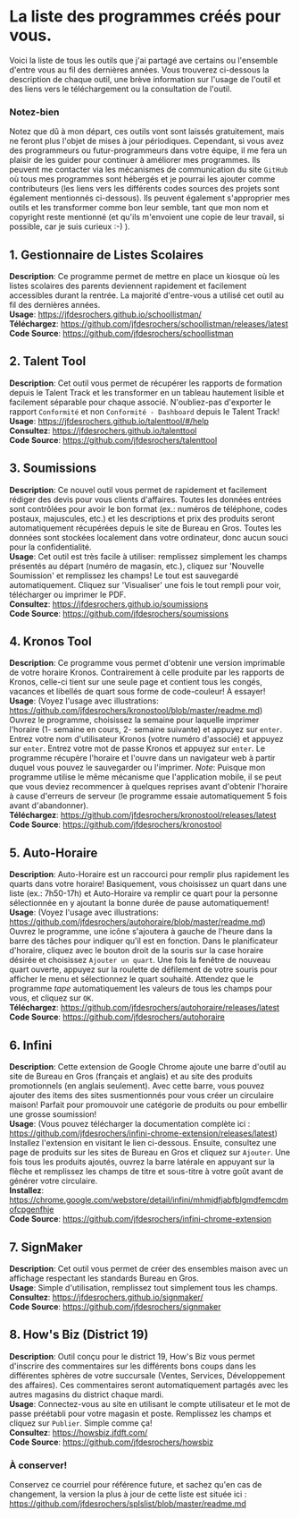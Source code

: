 # **La liste** des programmes créés pour vous.

Voici la liste de tous les outils que j'ai partagé ave certains ou l'ensemble d'entre vous au fil des dernières années. Vous trouverez ci-dessous la description de chaque outil, une brève information sur l'usage de l'outil et des liens vers le téléchargement ou la consultation de l'outil. 

### Notez-bien

Notez que dû à mon départ, ces outils vont sont laissés gratuitement, mais ne feront plus l'objet de mises à jour périodiques. Cependant, si vous avez des programmeurs ou futur-programmeurs dans votre équipe, il me fera un plaisir de les guider pour continuer à améliorer mes programmes. Ils peuvent me contacter via les mécanismes de communication du site `GitHub` où tous mes programmes sont hébergés et je pourrai les ajouter comme contributeurs (les liens vers les différents codes sources des projets sont également mentionnés ci-dessous). Ils peuvent également s'approprier mes outils et les transformer comme bon leur semble, tant que mon nom et copyright reste mentionné (et qu'ils m'envoient une copie de leur travail, si possible, car je suis curieux :-) ).

## 1. Gestionnaire de Listes Scolaires
**Description**: Ce programme permet de mettre en place un kiosque où les listes scolaires des parents deviennent rapidement et facilement accessibles durant la rentrée. La majorité d'entre-vous a utilisé cet outil au fil des dernières années.  
**Usage**: https://jfdesrochers.github.io/schoollistman/  
**Téléchargez**: https://github.com/jfdesrochers/schoollistman/releases/latest  
**Code Source**: https://github.com/jfdesrochers/schoollistman  

## 2. Talent Tool
**Description**: Cet outil vous permet de récupérer les rapports de formation depuis le Talent Track et les transformer en un tableau hautement lisible et facilement séparable pour chaque associé. N'oubliez-pas d'exporter le rapport `Conformité` et non `Conformité - Dashboard` depuis le Talent Track!  
**Usage**: https://jfdesrochers.github.io/talenttool/#/help  
**Consultez**: https://jfdesrochers.github.io/talenttool  
**Code Source**: https://github.com/jfdesrochers/talenttool  

## 3. Soumissions
**Description**: Ce nouvel outil vous permet de rapidement et facilement rédiger des devis pour vous clients d'affaires. Toutes les données entrées sont contrôlées pour avoir le bon format (ex.: numéros de téléphone, codes postaux, majuscules, etc.) et les descriptions et prix des produits seront automatiquement récupérées depuis le site de Bureau en Gros. Toutes les données sont stockées localement dans votre ordinateur, donc aucun souci pour la confidentialité.  
**Usage**: Cet outil est très facile à utiliser: remplissez simplement les champs présentés au départ (numéro de magasin, etc.), cliquez sur 'Nouvelle Soumission' et remplissez les champs! Le tout est sauvegardé automatiquement. Cliquez sur 'Visualiser' une fois le tout rempli pour voir, télécharger ou imprimer le PDF.  
**Consultez**: https://jfdesrochers.github.io/soumissions  
**Code Source**: https://github.com/jfdesrochers/soumissions  

## 4. Kronos Tool
**Description**: Ce programme vous permet d'obtenir une version imprimable de votre horaire Kronos. Contrairement à celle produite par les rapports de Kronos, celle-ci tient sur une seule page et contient tous les congés, vacances et libellés de quart sous forme de code-couleur! À essayer!  
**Usage**: (Voyez l'usage avec illustrations: https://github.com/jfdesrochers/kronostool/blob/master/readme.md) Ouvrez le programme, choisissez la semaine pour laquelle imprimer l'horaire (1- semaine en cours, 2- semaine suivante) et appuyez sur `enter`. Entrez votre nom d'utilisateur Kronos (votre numéro d'associé) et appuyez sur `enter`. Entrez votre mot de passe Kronos et appuyez sur `enter`. Le programme récupère l'horaire et l'ouvre dans un navigateur web à partir duquel vous pouvez le sauvegarder ou l'imprimer. *Note*: Puisque mon programme utilise le même mécanisme que l'application mobile, il se peut que vous deviez recommencer à quelques reprises avant d'obtenir l'horaire à cause d'erreurs de serveur (le programme essaie automatiquement 5 fois avant d'abandonner).  
**Téléchargez**: https://github.com/jfdesrochers/kronostool/releases/latest  
**Code Source**: https://github.com/jfdesrochers/kronostool  

## 5. Auto-Horaire
**Description**: Auto-Horaire est un raccourci pour remplir plus rapidement les quarts dans votre horaire! Basiquement, vous choisissez un quart dans une liste (ex.: 7h50-17h) et Auto-Horaire va remplir ce quart pour la personne sélectionnée en y ajoutant la bonne durée de pause automatiquement!  
**Usage**: (Voyez l'usage avec illustrations: https://github.com/jfdesrochers/autohoraire/blob/master/readme.md) Ouvrez le programme, une icône s'ajoutera à gauche de l'heure dans la barre des tâches pour indiquer qu'il est en fonction. Dans le planificateur d'horaire, cliquez avec le bouton droit de la souris sur la case horaire désirée et choisissez `Ajouter un quart`. Une fois la fenêtre de nouveau quart ouverte, appuyez sur la roulette de défilement de votre souris pour afficher le menu et sélectionnez le quart souhaité. Attendez que le programme *tape* automatiquement les valeurs de tous les champs pour vous, et cliquez sur `OK`.  
**Téléchargez**: https://github.com/jfdesrochers/autohoraire/releases/latest  
**Code Source**: https://github.com/jfdesrochers/autohoraire  

## 6. Infini
**Description**: Cette extension de Google Chrome ajoute une barre d'outil au site de Bureau en Gros (français et anglais) et au site des produits promotionnels (en anglais seulement). Avec cette barre, vous pouvez ajouter des items des sites susmentionnés pour vous créer un circulaire maison! Parfait pour promouvoir une catégorie de produits ou pour embellir une grosse soumission!  
**Usage**: (Vous pouvez télécharger la documentation complète ici : https://github.com/jfdesrochers/infini-chrome-extension/releases/latest) Installez l'extension en visitant le lien ci-dessous. Ensuite, consultez une page de produits sur les sites de Bureau en Gros et cliquez sur `Ajouter`. Une fois tous les produits ajoutés, ouvrez la barre latérale en appuyant sur la flèche et remplissez les champs de titre et sous-titre à votre goût avant de générer votre circulaire.  
**Installez**: https://chrome.google.com/webstore/detail/infini/mhmjdfjabfblgmdfemcdmofcpgenfhje  
**Code Source**: https://github.com/jfdesrochers/infini-chrome-extension  

## 7. SignMaker
**Description**: Cet outil vous permet de créer des ensembles maison avec un affichage respectant les standards Bureau en Gros.  
**Usage**: Simple d'utilisation, remplissez tout simplement tous les champs.  
**Consultez**: https://jfdesrochers.github.io/signmaker/  
**Code Source**: https://github.com/jfdesrochers/signmaker  

## 8. How's Biz (District 19)
**Description**: Outil conçu pour le district 19, How's Biz vous permet d'inscrire des commentaires sur les différents bons coups dans les différentes sphères de votre succursale (Ventes, Services, Développement des affaires). Ces commentaires seront automatiquement partagés avec les autres magasins du district chaque mardi.  
**Usage**: Connectez-vous au site en utilisant le compte utilisateur et le mot de passe préétabli pour votre magasin et poste. Remplissez les champs et cliquez sur `Publier`. Simple comme ça!  
**Consultez**: https://howsbiz.jfdft.com/  
**Code Source**: https://github.com/jfdesrochers/howsbiz  

### À conserver!

Conservez ce courriel pour référence future, et sachez qu'en cas de changement, la version la plus à jour de cette liste est située ici : https://github.com/jfdesrochers/splslist/blob/master/readme.md

